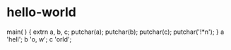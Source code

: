 # hello-world
main( ) { extrn a, b, c; putchar(a); putchar(b); putchar(c); putchar('!*n'); }  a 'hell'; b 'o, w'; c 'orld';
